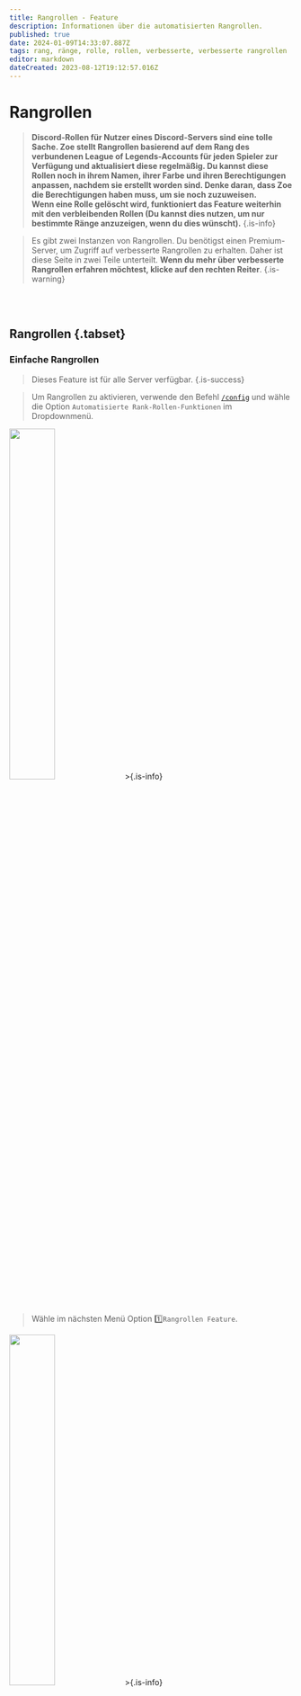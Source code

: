 ```yaml
---
title: Rangrollen - Feature
description: Informationen über die automatisierten Rangrollen.
published: true
date: 2024-01-09T14:33:07.887Z
tags: rang, ränge, rolle, rollen, verbesserte, verbesserte rangrollen
editor: markdown
dateCreated: 2023-08-12T19:12:57.016Z
---
```


# Rangrollen

>**Discord-Rollen für Nutzer eines Discord-Servers sind eine tolle Sache. Zoe stellt Rangrollen basierend auf dem Rang des verbundenen League of Legends-Accounts für jeden Spieler zur Verfügung und aktualisiert diese regelmäßig. Du kannst diese Rollen noch in ihrem Namen, ihrer Farbe und ihren Berechtigungen anpassen, nachdem sie erstellt worden sind. Denke daran, dass Zoe die Berechtigungen haben muss, um sie noch zuzuweisen. <br>
> Wenn eine Rolle gelöscht wird, funktioniert das Feature weiterhin mit den verbleibenden Rollen (Du kannst dies nutzen, um nur bestimmte Ränge anzuzeigen, wenn du dies wünscht).**
>{.is-info}

>Es gibt zwei Instanzen von Rangrollen. Du benötigst einen Premium-Server, um Zugriff auf verbesserte Rangrollen zu erhalten. Daher ist diese Seite in zwei Teile unterteilt. **Wenn du mehr über verbesserte Rangrollen erfahren möchtest, klicke auf den rechten Reiter**.
>{.is-warning}

<br><br>

## Rangrollen {.tabset}
### **Einfache Rangrollen**
>Dieses Feature ist für alle Server verfügbar.
>{.is-success}

>Um Rangrollen zu aktivieren, verwende den Befehl [`/config`](/de/commands/important/config) und wähle die Option `Automatisierte Rank-Rollen-Funktionen` im Dropdownmenü.
<img src="/basic_rankroles_1.png" width="40%"  />
>{.is-info}

>Wähle im nächsten Menü Option :one:`Rangrollen Feature`.
<img src="/basic_rankroles_2.png" width="40%"  />
>{.is-info}

>Lese ggf. die Beschreibung und bestätige die Aktivierung mit :white_check_mark:und wähle dann aus, für welche Warteschlangen/Modi die Rollen gelten sollen. Verwende die Schaltflächen, um die Kategorien zu aktivieren oder zu deaktivieren. Du hast die Wahl zwischen Solo/DuoQ, Flex und TFT. Bestätige diese Auswahl anschließend mit `Aktivieren`.
![](/basic_rankroles_3-4.png)
>{.is-info}

>Dies dauert einen kurzen Moment, da Zoe für jeden League of Legends-Rang eine Rolle erstellen muss. Nach einem Refresh werden die Rollen dann allen registrierten Spielern zugewiesen.
![](/basic_rankroles_6.png)
>{.is-info}
---
>Um die gewählte Warteschlangenkonfiguration zu ändern, kehre zur gleichen Konfigurationsoption zurück und aktualisieren sie einfach mit den Schaltflächen. Danach drücke `Aktualisieren`.
>{.is-info}

### **Verbesserte Rangrollen**
>Diese Funktion ist nur verfügbar für [geboostete Server](/de/Zoe-Points-And-Boosting).
>{.is-success}

>Um verbesserte Rangrollen zu aktivieren, verwende den Befehl [`/config`](/de/commands/important/config) und wähle die Option `Automatisierte Rank-Rollen-Funktionen` im Dropdownmenü.
<img src="/basic_rankroles_1.png" width="40%"  />
>{.is-info}

>Wähle im nächsten Menü Option :two:`Verbesserte Rangrollen`.
<img src="/improved_rankroles_1.png" width="40%"  />
>{.is-info}

>Du kannst die verbesserten Rangrollen auch nach **Spitzen-Elo** zuordnen. Wähle :three:`Peak Elo Rangrollen` in diesem Menü. Für Rollen mit Spitzen-Elo-Rang ist ein weiterer Schritt erforderlich: die Auswahl der Saison/des Splits. 
<img src="/improved_rankroles_peakelo_1.png" width="40%"  />
<img src="/improved_rankroles_peakelo_2.png" width="80%"  />
Danach erfolgt die Erstellung auf die gleiche Weise wie bei verbesserten Rangrollen.
>{.is-warning}

>Lese ggf. die Beschreibung und bestätige die Erstellung mit "Weiter zu den Einstellungen". 
<img src="/improved_rankroles_2.png" width="70%"  />
>{.is-info}

> Nun zu den Einstellungen. Oben in der Nachricht siehst du die aktuelle Konfiguration.
><img src="/improved_rankroles_settings_1.png" width="50%"  /> <br>
> Direkt darunter findest du Beispiele für die Rollen, die erstellt werden sollen.
><img src="/improved_rankroles_settings_2.png" width="50%"  /> <br>
>{.is-info}

> Im unteren Bereich kannst du über die **4 Dropdown-Listen** folgenden Einstellungen vornehmen: <br>
>_**Rangskala** *(Einfachauswahl)*_
>Jeder Rang (Eisen, Bronze, Silber,...)
>Jede zweite Division (Eisen IV-III, Eisen II-I, Bronze IV-III,...) 
>Oder jede Division (Eisen IV, Eisen III, Eisen II,...) 
><br>
>_**Warteschlange** *(Mehrfachauswähl möglich)*_
>Solo/Duo
>Flex
>TFT
><br>
>_**Minimum Rang** *(Einfachauswahl)*_
>Wähle hier den niedrigsten zu erstellenden Rang (für alle Ränge gib Eisen IV *(Standard)* ein)
><br>
>_**Maximum Rang** *(Einfachauswahl)*_
>Wähle hier den höchsten zu erstellenden Rang (für alle Ränge gib Herausforderer *(Standard)* ein)
><br>
> ### Und mit den **2 Schaltflächen** am Ende der Nachricht können die folgenden Einstellungen vorgenommen werden: <br>
>_**Server spezifische Rollen** *(Ja/Nein)*_
>Ja: Erstellt jede Rolle für jede Serverregion (NA, EUNE, EUW, KR, etc.)
>Nein (standard): Alle Serverregionen werden gleich behandelt, keine zusätzlichen Rollen pro Serverregion
><br>
>_**Warteschlange spezifische Rollen** *(Ja/Nein)*_
>Ja: Erzeugt jede Rolle für jede Warteschlange/Spielmodus (Solo/Duo, Flex und TFT)
>Nein (standard): Alle Warteschlangen/Gamemodi werden gleich behandelt, keine zusätzlichen Rollen pro Warteschlange/Spielmodus
><img src="/improved_rankroles_settings_3.png" width="80%"  />
>Mit den anderen Schaltflächen kannst du die `Erstellung abbrechen` und die Konfiguration schließen oder
>`Weiter mit dem nächsten Schritt` nachdem du alle gewünschten Änderungen vorgenommen hast, und schließe die verbesserten Rangrollen ab.
>{.is-info}

>Bitte beachte, dass ein Discord-Server maximal 250 Slots für Rollen haben kann. Daher ist es nicht möglich, eine Rolle für jede Division für jede Serverregion und Warteschlange/Spielmodus usw. zu erstellen.
>{.is-danger}

> Im nächsten Menü kannst du jede Rolle einzeln ändern, aktualisieren oder löschen, wenn du dies wünscht. Du kannst mit den Schaltflächen nach oben und unten navigieren. Wenn du fertig bist oder diesen Schritt überspringen willst, klicke auf `Option mit diesen Einstellungen erstellen`.
><img src="/improved_rankroles_4.png" width="80%"  />
>Das Aktualisieren einer Rolle sieht folgendermaßen aus:
><img src="/improved_rankroles_edit.png" width="70%"  />
>{.is-info}

>Das dauert einen kurzen Moment, denn Zoe muss für jeden League of Legends-Rang, jede Division usw. eine Rolle erstellen.
><img src="/improved_rankroles_5.png" width="30%"  />
>{.is-info}
---
>Um die gewählte Konfiguration zu ändern, kehre zur gleichen Konfigurationsoption zurück und aktualisiere sie einfach mit den Schaltflächen. 
>{.is-info}
